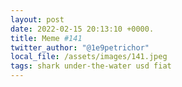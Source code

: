 ```yaml
---
layout: post
date: 2022-02-15 20:13:10 +0000.
title: Meme #141
twitter_author: "@1e9petrichor"
local_file: /assets/images/141.jpeg
tags: shark under-the-water usd fiat
---
```

